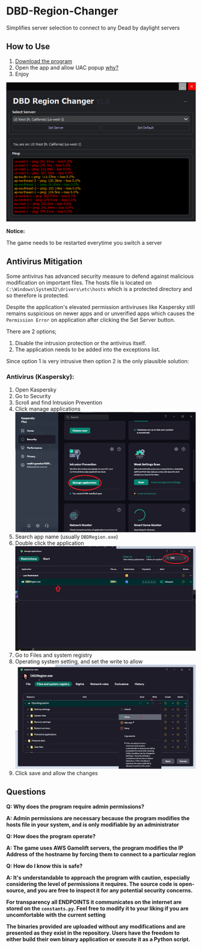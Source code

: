 # DBD-Region-Changer
Simplifies server selection to connect to any Dead by daylight servers

## How to Use
1. [Download the program](https://github.com/Kinuseka/DBD-Region-Changer/releases/latest)
2. Open the app and allow UAC popup [why?](#questions)
3. Enjoy

![Image of the DBD region changer](./images/app_image.png)

**Notice:**

The game needs to be restarted everytime you switch a server

## Antivirus Mitigation
Some antivirus has advanced security measure to defend against malicious modification on important files. The hosts file is located on `C:\Windows\System32\drivers\etc\hosts` which is a protected directory and so therefore is protected.

Despite the application's elevated permission antiviruses like Kaspersky still remains suspicious on newer apps and or unverified apps which causes the `Permission Error` on application after clicking the Set Server button. 

There are 2 options;
1. Disable the intrusion protection or the antivirus itself.
2. The application needs to be added into the exceptions list.

Since option 1 is very intrusive then option 2 is the only plausible solution:

### Antivirus (Kaspersky):
1. Open Kaspersky
2. Go to Security
3. Scroll and find Intrusion Prevention
4. Click manage applications
![Manage application circled red](./images/anti-virus-1.png)
5. Search app name (usually `DBDRegion.exe`)
6. Double click the application
![Photo with search bar entered "DBD" and the application "DBDRegion.exe" is shown on the list arrowed red](./images/anti-virus-2.png)
7. Go to Files and system registry
8. Operating system setting, and set the write to allow
![A guide screenshot with numbers. 1 Files and system registry, 2 Write setting aligned 3. Write setting is set to allow](./images/anti-virus-3.png)
9. Click save and allow the changes

## Questions
**Q: Why does the program require admin permissions?**

**A: Admin permissions are necessary because the program modifies the hosts file in your system, and is only modifiable by an administrator**

**Q: How does the program operate?**

**A: The game uses AWS Gamelift servers, the program modifies the IP Address of the hostname by forcing them to connect to a particular region**

**Q: How do I know this is safe?**

**A: It's understandable to approach the program with caution, especially considering the level of permissions it requires. The source code is open-source, and you are free to inspect it for any potential security concerns.**

**For transparency all ENDPOINTS it communicates on the internet are stored on the `constants.py`. Feel free to modify it to your liking if you are uncomfortable with the current setting** 

**The binaries provided are uploaded without any modifications and are presented as they exist in the repository. Users have the freedom to either build their own binary application or execute it as a Python script.**

